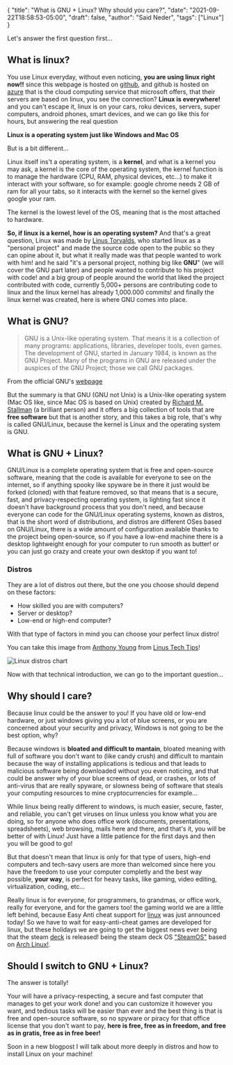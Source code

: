 {
  "title": "What is GNU + Linux? Why should you care?",
  "date": "2021-09-22T18:58:53-05:00",
  "draft": false,
  "author": "Said Neder",
  "tags": ["Linux"]
}

Let's answer the first question first...

## What is linux?

You use Linux everyday, without even noticing, **you are using linux right now!!** since this
webpage is hosted on [github](https://github.com/), and github is hosted on [azure](https://azure.microsoft.com/en-us/)
that is the cloud computing service that microsoft offers, that their servers are based on linux, you see the connection?
**Linux is everywhere!** and you can't escape it, linux is on your cars, roku devices, servers, super computers,
android phones, smart devices, and we can go like this for hours, but answering the real question

**Linux is a operating system just like Windows and Mac OS**

But is a bit different...

Linux itself ins't a operating system, is a **kernel**, and what is a kernel you may ask,
a kernel is the core of the operating system, the kernel function is to manage the hardware
(CPU, RAM, physical devices, etc...) to make it interact with your software, so for example:
google chrome needs 2 GB of ram for all your tabs, so it interacts with the kernel so the kernel gives
google your ram.

The kernel is the lowest level of the OS, meaning that is the most attached to hardware.

**So, if linux is a kernel, how is an operating system?**
And that's a great question, Linux was made by [Linus Torvalds](https://en.wikipedia.org/wiki/Linus_Torvalds), who
started linux as a "personal project" and made the source code open to the public so they can opine about it,
but what it really made was that people wanted to work with him! and he said "it's a personal project, nothing big like **GNU**"
(we will cover the GNU part later) and people wanted to contribute to his project with code! and a big group of people around the world
that liked the project contributed with code, currently 5,000+ persons are contributing code to linux and the linux kernel has already 1,000.000 commits! and finally the linux kernel was created, here is where GNU comes into place.

## What is GNU?

> GNU is a Unix-like operating system. That means it is a collection of many programs: applications, libraries, developer tools, even games. The development of GNU, started in January 1984, is known as the GNU Project. Many of the programs in GNU are released under the auspices of the GNU Project; those we call GNU packages.

From the official GNU's [webpage](https://www.gnu.org/home.en.html)

But the summary is that GNU (GNU not Unix) is a Unix-like operating system (Mac OS like, since Mac OS is based on Unix) created by [Richard M. Stallman](https://en.wikipedia.org/wiki/Richard_Stallman) (a brilliant person) and it offers a big collection of
tools that are **free software** but that is another story, and this takes a big role, that's why is called GNU/Linux,
because the kernel is Linux and the operating system is GNU.

## What is GNU + Linux?

GNU/Linux is a complete operating system that is free and open-source software, meaning that the code is available for everyone
to see on the internet, so if anything spooky like spyware be in there it just would be forked (cloned) with that feature removed,
so that means that is a secure, fast, and privacy-respecting operating system, is lighting fast since it doesn't have background process that you don't need,
and because everyone can code for the GNU/Linux
operating systems, known as distros, that is the short word of distributions, and distros are different OSes based on GNU/Linux,
there is a wide amount of configuration available thanks to the project being open-source, so if you have a low-end machine there is a desktop lightweight enough
for your computer to run smooth as butter! or you can just go crazy and create your own desktop if you want to!

### Distros

They are a lot of distros out there, but the one you choose should depend on these factors:

-   How skilled you are with computers?
-   Server or desktop?
-   Low-end or high-end computer?

With that type of factors in mind you can choose your perfect linux distro!

You can take this image from [Anthony Young](https://twitter.com/anjyoun?lang=en) from [Linus Tech Tips](https://www.youtube.com/c/LinusTechTips)!

![Linux distros chart](https://i.redd.it/ps4v1vipfyc71.png)

Now with that technical introduction, we can go to the important question...

## Why should I care?

Because linux could be the answer to you! If you have old or low-end hardware, or just windows giving you a lot of blue screens, or you are concerned about your security and privacy, Windows is not going to be the best option,
why?

Because windows is **bloated and difficult to mantain**, bloated meaning with full of software you don't want to (like candy crush)
and difficult to mantain because the way of installing applications is tedious and that leads to malicious software being downloaded
without you even noticing, and that could be answer why of your blue screens of dead, or crashes, or lots of anti-virus that are really spyware, or slowness being of software that steals
your computing resources to mine cryptocurrencies for example...

While linux being really different to windows, is much easier, secure, faster, and reliable, you can't get viruses on linux unless you know
what you are doing, so for anyone who does office work (documents, presentations, spreadsheets), web browsing, mails here and there, and that's it,
you will be better of with Linux! Just have a little patience for the first days and then you will be good to go!

But that doesn't mean that linux is only for that type of users, high-end computers and tech-savy users are more than welcomed since here you have the freedom to 
use your computer completly and the best way possible, **your way**, is perfect for heavy tasks, like gaming, video editing, virtualization, coding, etc...

Really linux is for everyone, for programmers, to grandmas, or office work, really for everyone, and for the gamers too!
the gaming world we are a little left behind, because Easy Anti cheat support for [linux](https://dev.epicgames.com/en-US/news/epic-online-services-launches-anti-cheat-support-for-linux-mac-and-steam-deck) was just announced today!
So we have to wait for easy-anti-cheat games are developed for linux, but these holidays we are going to get the biggest news ever being that the steam [deck](https://store.steampowered.com/steamdeck) is released!
being the steam deck OS ["SteamOS"](https://store.steampowered.com/steamos/) based on [Arch Linux!](https://archlinux.org/).

## Should I switch to GNU + Linux?

The answer is totally!

Your will have a privacy-respecting, a secure and fast computer that manages to get your work done! and you can customize it however you want, and tedious tasks will be easier than ever and the best thing is that is free and open-source software, so no spyware or piracy for that office license that you don't want to pay, **here is free, free as in freedom, and free as in gratis, free as in free beer!**

Soon in a new blogpost I will talk about more deeply in distros and how to install Linux on your machine!

